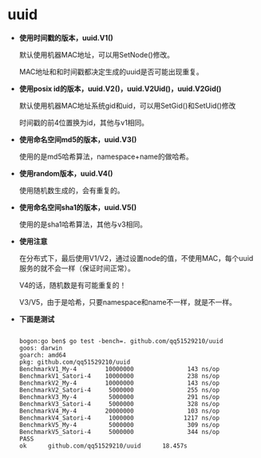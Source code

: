# uuid

<ul>

<li>
<strong>使用时间戳的版本，uuid.V1()</strong>
<p>默认使用机器MAC地址，可以用SetNode()修改。</p>
<p>MAC地址和和时间戳都决定生成的uuid是否可能出现重复。</p>
</li>

<li>
<strong>使用posix id的版本，uuid.V2()，uuid.V2Uid()，uuid.V2Gid()</strong>
<p>默认使用机器MAC地址系统gid和uid，可以用SetGid()和SetUid()修改</p>
<p>时间戳的前4位置换为id，其他与v1相同。</p>
</li>

<li>
<strong>使用命名空间md5的版本，uuid.V3()</strong>
<p>使用的是md5哈希算法，namespace+name的做哈希。</p>
</li>


<li>
<strong>使用random版本，uuid.V4()</strong>
<p>使用随机数生成的，会有重复的。</p>
</li>

<li>
<strong>使用命名空间sha1的版本，uuid.V5()</strong>
<p>使用的是sha1哈希算法，其他与v3相同。</p>
</li>

<li>
<strong>使用注意</strong>
<p>在分布式下，最后使用V1/V2，通过设置node的值，不使用MAC，每个uuid服务的就不会一样（保证时间正常）。</p>
<p>V4的话，随机数是有可能重复的！</p>
<p>V3/V5，由于是哈希，只要namespace和name不一样，就是不一样。</p>
</li>

<li>
<strong>下面是测试</strong>
<pre>
<code>
bogon:go ben$ go test -bench=. github.com/qq51529210/uuid
goos: darwin
goarch: amd64 
pkg: github.com/qq51529210/uuid 
BenchmarkV1_My-4        10000000               143 ns/op 
BenchmarkV1_Satori-4    10000000               238 ns/op 
BenchmarkV2_My-4        10000000               143 ns/op 
BenchmarkV2_Satori-4     5000000               255 ns/op 
BenchmarkV3_My-4         5000000               291 ns/op 
BenchmarkV3_Satori-4     5000000               328 ns/op 
BenchmarkV4_My-4        20000000               103 ns/op 
BenchmarkV4_Satori-4     1000000              1217 ns/op 
BenchmarkV5_My-4         5000000               309 ns/op 
BenchmarkV5_Satori-4     5000000               344 ns/op 
PASS 
ok      github.com/qq51529210/uuid      18.457s 
</cdoe>
</pre>
</li>
</ul>
